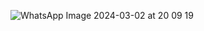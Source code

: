 ![WhatsApp Image 2024-03-02 at 20 09 19](https://github.com/Ghsahd/slicingMbkm/assets/108180704/881d8970-75fa-4f6d-bc39-e5090df793f9)
